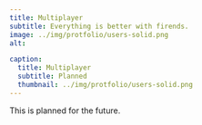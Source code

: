```yaml
---
title: Multiplayer
subtitle: Everything is better with firends.
image: ../img/protfolio/users-solid.png
alt: 

caption:
  title: Multiplayer
  subtitle: Planned
  thumbnail: ../img/protfolio/users-solid.png
---
```

This is planned  for the future.
